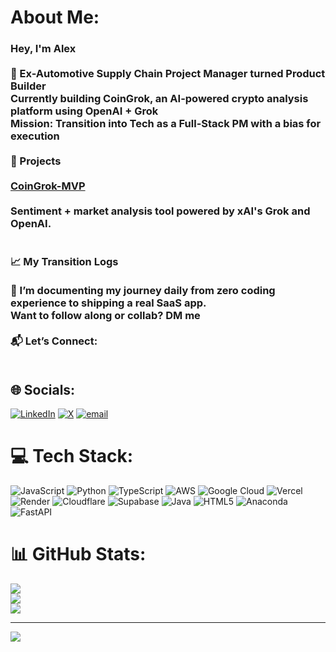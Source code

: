 #  About Me:
### Hey, I'm Alex <br><br>🔧 Ex-Automotive Supply Chain Project Manager turned Product Builder<br>Currently building CoinGrok, an AI-powered crypto analysis platform using OpenAI + Grok<br>Mission: Transition into Tech as a Full-Stack PM with a bias for execution<br><br>🔭 Projects<br><br>[CoinGrok-MVP](https://github.com/GhostRobo-MAG/CoinGrok-mvp)<br><br>    Sentiment + market analysis tool powered by xAI's Grok and OpenAI.<br>    <br><br>📈 My Transition Logs<br><br>🧠 I’m documenting my journey daily from zero coding experience to shipping a real SaaS app.<br>Want to follow along or collab? DM me<br><br>📬 Let’s Connect:<br><br> 


## 🌐 Socials:
[![LinkedIn](https://img.shields.io/badge/LinkedIn-%230077B5.svg?logo=linkedin&logoColor=white)](https://linkedin.com/in/https://www.linkedin.com/in/alexandru-g-mihai/) [![X](https://img.shields.io/badge/X-black.svg?logo=X&logoColor=white)](https://x.com/https://x.com/alexghimself) [![email](https://img.shields.io/badge/Email-D14836?logo=gmail&logoColor=white)](mailto:mihai.gl.alexandru@gmail.com) 

# 💻 Tech Stack:
![JavaScript](https://img.shields.io/badge/javascript-%23323330.svg?style=for-the-badge&logo=javascript&logoColor=%23F7DF1E) ![Python](https://img.shields.io/badge/python-3670A0?style=for-the-badge&logo=python&logoColor=ffdd54) ![TypeScript](https://img.shields.io/badge/typescript-%23007ACC.svg?style=for-the-badge&logo=typescript&logoColor=white) ![AWS](https://img.shields.io/badge/AWS-%23FF9900.svg?style=for-the-badge&logo=amazon-aws&logoColor=white) ![Google Cloud](https://img.shields.io/badge/GoogleCloud-%234285F4.svg?style=for-the-badge&logo=google-cloud&logoColor=white) ![Vercel](https://img.shields.io/badge/vercel-%23000000.svg?style=for-the-badge&logo=vercel&logoColor=white) ![Render](https://img.shields.io/badge/Render-%46E3B7.svg?style=for-the-badge&logo=render&logoColor=white) ![Cloudflare](https://img.shields.io/badge/Cloudflare-F38020?style=for-the-badge&logo=Cloudflare&logoColor=white) ![Supabase](https://img.shields.io/badge/Supabase-3ECF8E?style=for-the-badge&logo=supabase&logoColor=white) ![Java](https://img.shields.io/badge/java-%23ED8B00.svg?style=for-the-badge&logo=openjdk&logoColor=white) ![HTML5](https://img.shields.io/badge/html5-%23E34F26.svg?style=for-the-badge&logo=html5&logoColor=white) ![Anaconda](https://img.shields.io/badge/Anaconda-%2344A833.svg?style=for-the-badge&logo=anaconda&logoColor=white) ![FastAPI](https://img.shields.io/badge/FastAPI-005571?style=for-the-badge&logo=fastapi) 
# 📊 GitHub Stats:
![](https://github-readme-stats.vercel.app/api?username=GhostRobo-MAG&theme=neon&hide_border=false&include_all_commits=false&count_private=false)<br/>
![](https://nirzak-streak-stats.vercel.app/?user=GhostRobo-MAG&theme=neon&hide_border=false)<br/>
![](https://github-readme-stats.vercel.app/api/top-langs/?username=GhostRobo-MAG&theme=neon&hide_border=false&include_all_commits=false&count_private=false&layout=compact)

---
[![](https://visitcount.itsvg.in/api?id=GhostRobo-MAG&icon=0&color=0)](https://visitcount.itsvg.in)

<!-- Proudly created with GPRM ( https://gprm.itsvg.in ) -->
